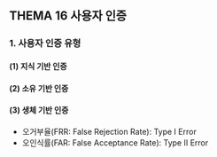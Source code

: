 ## **THEMA 16 사용자 인증**

### 1. 사용자 인증 유형
#### (1) 지식 기반 인증
#### (2) 소유 기반 인증
#### (3) 생체 기반 인증
- 오거부율(FRR: False Rejection Rate): Type I Error
- 오인식률(FAR: False Acceptance Rate): Type II Error



